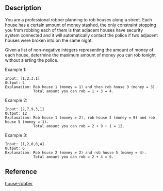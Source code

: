 ## Description

You are a professional robber planning to rob houses along a street. Each house has a certain amount of money stashed, the only constraint stopping you from robbing each of them is
that adjacent houses have security system connected and it will automatically contact the police if two adjacent houses were broken into on the same night.

Given a list of non-negative integers representing the amount of money of each house, determine the maximum amount of money you can rob tonight without alerting the police.

Example 1:
```
Input: [1,2,3,1]
Output: 4
Explanation: Rob house 1 (money = 1) and then rob house 3 (money = 3).
             Total amount you can rob = 1 + 3 = 4.
```

Example 2:

```
Input: [2,7,9,3,1]
Output: 12
Explanation: Rob house 1 (money = 2), rob house 3 (money = 9) and rob house 5 (money = 1).
             Total amount you can rob = 2 + 9 + 1 = 12.
```

Example 3:

```
Input: [1,2,0,0,4]
Output: 6
Explanation: Rob house 2 (money = 2) and rob house 5 (money = 4).
             Total amount you can rob = 2 + 4 = 6.
```

## Reference
[house-robber](https://leetcode.com/problems/house-robber/description/)
